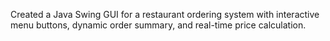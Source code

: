 Created a Java Swing GUI for a restaurant ordering system with interactive menu buttons, dynamic order summary, and real-time price calculation.
